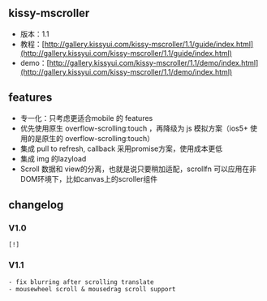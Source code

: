 ## kissy-mscroller

* 版本：1.1
* 教程：[http://gallery.kissyui.com/kissy-mscroller/1.1/guide/index.html](http://gallery.kissyui.com/kissy-mscroller/1.1/guide/index.html)
* demo：[http://gallery.kissyui.com/kissy-mscroller/1.1/demo/index.html](http://gallery.kissyui.com/kissy-mscroller/1.1/demo/index.html)

## features

* 专一化：只考虑更适合mobile 的 features
* 优先使用原生 overflow-scrolling:touch ，再降级为 js 模拟方案（ios5+ 使用的是原生的 overflow-scrolling:touch）
* 集成 pull to refresh, callback 采用promise方案，使用成本更低
* 集成 img 的lazyload
* Scroll 数据和 view的分离，也就是说只要稍加适配，scrollfn 可以应用在非DOM环境下，比如canvas上的scroller组件


## changelog

### V1.0

    [!]

### V1.1

    - fix blurring after scrolling translate
    - mousewheel scroll & mousedrag scroll support


